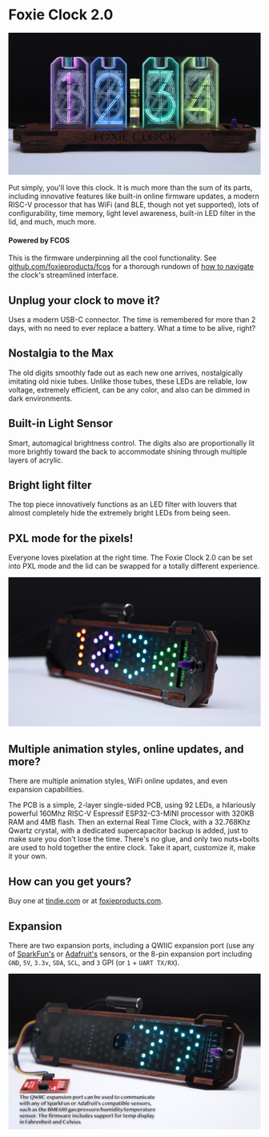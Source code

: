 # Foxie Clock 2.0  

![Image of Foxie Clock 2.0](images/fc2.jpg)

Put simply, you'll love this clock. It is much more than the sum of its parts, including innovative features like built-in online firmware updates, a modern RISC-V processor that has WiFi (and BLE, though not yet supported), lots of configurability, time memory, light level awareness, built-in LED filter in the lid, and much, much more.

#### Powered by FCOS
This is the firmware underpinning all the cool functionality. See [github.com/foxieproducts/fcos](https://github.com/foxieproducts/fcos) for a thorough rundown of [how to navigate](https://github.com/foxieproducts/fcos) the clock's streamlined interface.

## Unplug your clock to move it?
Uses a modern USB-C connector. The time is remembered for more than 2 days,
with no need to ever replace a battery. What a time to be alive, right?

## Nostalgia to the Max 
The old digits smoothly fade out as each new one arrives, nostalgically
imitating old nixie tubes. Unlike those tubes, these LEDs are reliable, low
voltage, extremely efficient, can be any color, and also can be dimmed
in dark environments.

## Built-in Light Sensor
Smart, automagical brightness control. The digits also are proportionally lit more brightly toward the back to accommodate shining through multiple layers of acrylic.

## Bright light filter
The top piece innovatively functions as an LED filter with louvers that almost completely hide the extremely bright LEDs from being seen.

## PXL mode for the pixels!
Everyone loves pixelation at the right time. The Foxie Clock 2.0 can be set into PXL mode and the lid can be swapped for a totally different experience.

![PXL mode Foxie Clock](images/pxl.jpg)

## Multiple animation styles, online updates, and more?
There are multiple animation styles, WiFi online updates, and even expansion capabilities.

The PCB is a simple, 2-layer single-sided PCB, using 92 LEDs, a hilariously powerful 160Mhz RISC-V Espressif ESP32-C3-MINI processor with 320KB RAM and 4MB flash. Then an external Real Time Clock, with a 32.768Khz Qwartz crystal, with a dedicated supercapacitor backup is added, just to make sure you don't lose the time. There's no glue, and only two nuts+bolts are used to hold together the entire clock. Take it apart, customize it, make it your own.

## How can you get yours?
Buy one at [tindie.com](https://www.tindie.com/stores/foxieproducts/) or at [foxieproducts.com](https://foxieproducts.com).

## Expansion
There are two expansion ports, including a QWIIC expansion port (use any of [SparkFun's](https://www.sparkfun.com/search/results?term=qwiic+sensor) or [Adafruit's](https://www.adafruit.com/?q=qwiic+sensor&sort=BestMatch) sensors, or the 8-pin expansion port including `GND`, `5V`, `3.3v`, `SDA`, `SCL`, and `3` GPI (or `1` + `UART TX/RX`).

![Foxie Clock with BME680 sensor](images/qwiic.jpg)
